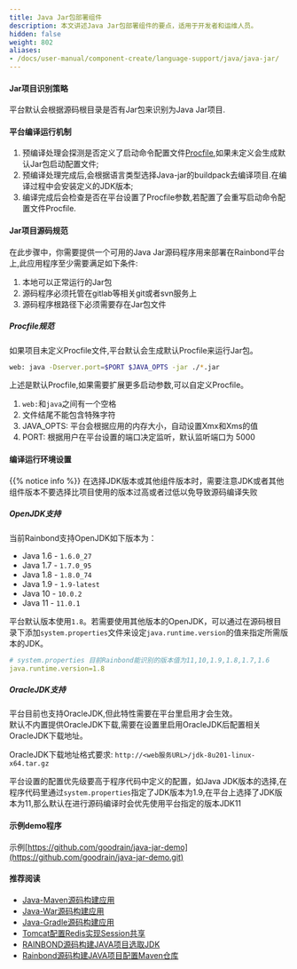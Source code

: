 ```yaml
---
title: Java Jar包部署组件
description: 本文讲述Java Jar包部署组件的要点，适用于开发者和运维人员。
hidden: false
weight: 802
aliases:
- /docs/user-manual/component-create/language-support/java/java-jar/
---
```


#### Jar项目识别策略
平台默认会根据源码根目录是否有Jar包来识别为Java Jar项目.

#### 平台编译运行机制

1. 预编译处理会探测是否定义了启动命令配置文件[Procfile](../etc/procfile/),如果未定义会生成默认Jar包启动配置文件;
2. 预编译处理完成后,会根据语言类型选择Java-jar的buildpack去编译项目.在编译过程中会安装定义的JDK版本;
3. 编译完成后会检查是否在平台设置了Procfile参数,若配置了会重写启动命令配置文件Procfile.

#### Jar项目源码规范

在此步骤中，你需要提供一个可用的Java Jar源码程序用来部署在Rainbond平台上,此应用程序至少需要满足如下条件:

1. 本地可以正常运行的Jar包
2. 源码程序必须托管在gitlab等相关git或者svn服务上
3. 源码程序根路径下必须需要存在Jar包文件 

##### Procfile规范

如果项目未定义Procfile文件,平台默认会生成默认Procfile来运行Jar包。

```bash
web: java -Dserver.port=$PORT $JAVA_OPTS -jar ./*.jar
```

上述是默认Procfile,如果需要扩展更多启动参数,可以自定义Procfile。


1. `web:`和`java`之间有一个空格
2. 文件结尾不能包含特殊字符
3. JAVA_OPTS: 平台会根据应用的内存大小，自动设置Xmx和Xms的值
4. PORT: 根据用户在平台设置的端口决定监听，默认监听端口为 5000


#### 编译运行环境设置

{{% notice info %}}
在选择JDK版本或其他组件版本时，需要注意JDK或者其他组件版本不要选择比项目使用的版本过高或者过低以免导致源码编译失败


##### OpenJDK支持

当前Rainbond支持OpenJDK如下版本为：

- Java 1.6 - `1.6.0_27`
- Java 1.7 - `1.7.0_95`
- Java 1.8 - `1.8.0_74`
- Java 1.9 - `1.9-latest`
- Java 10  - `10.0.2`
- Java 11  - `11.0.1`

平台默认版本使用`1.8`。若需要使用其他版本的OpenJDK，可以通过在源码根目录下添加`system.properties`文件来设定`java.runtime.version`的值来指定所需版本的JDK。

```yaml
# system.properties 目前Rainbond能识别的版本值为11,10,1.9,1.8,1.7,1.6
java.runtime.version=1.8
```

##### OracleJDK支持

平台目前也支持OracleJDK,但此特性需要在平台里启用才会生效。  
默认不内置提供OracleJDK下载,需要在设置里启用OracleJDK后配置相关OracleJDK下载地址。

OracleJDK下载地址格式要求: `http://<web服务URL>/jdk-8u201-linux-x64.tar.gz`


平台设置的配置优先级要高于程序代码中定义的配置，如Java JDK版本的选择,在程序代码里通过`system.properties`指定了JDK版本为1.9,在平台上选择了JDK版本为11,那么默认在进行源码编译时会优先使用平台指定的版本JDK11


#### 示例demo程序

示例[https://github.com/goodrain/java-jar-demo](https://github.com/goodrain/java-jar-demo.git)

#### 推荐阅读

- [Java-Maven源码构建应用](../java-maven/)
- [Java-War源码构建应用](../java-war/)
- [Java-Gradle源码构建应用](../java-gradle/)
- [Tomcat配置Redis实现Session共享](../tomcat-redis-session/)
- [RAINBOND源码构建JAVA项目选取JDK](/docs/advanced-scenarios/devops/how-to-select-jdk/)
- [Rainbond源码构建JAVA项目配置Maven仓库](/docs/advanced-scenarios/devops/how-to-config-maven/)
